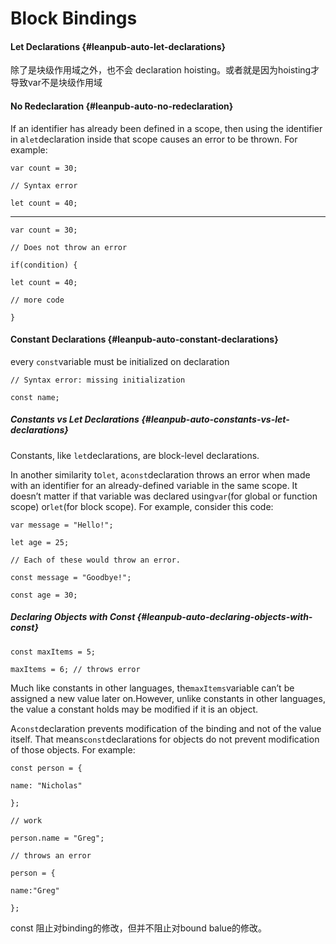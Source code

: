 # Block Bindings

#### Let Declarations {#leanpub-auto-let-declarations}

除了是块级作用域之外，也不会 declaration hoisting。或者就是因为hoisting才导致var不是块级作用域

#### No Redeclaration {#leanpub-auto-no-redeclaration}

If an identifier has already been defined in a scope, then using the identifier in a`let`declaration inside that scope causes an error to be thrown. For example:

`var count = 30;`

`// Syntax error`

`let count = 40;`

---

`var count = 30;`

`// Does not throw an error`

`if(condition) {`

`let count = 40;`

`// more code`

`}`

#### Constant Declarations {#leanpub-auto-constant-declarations}

every `const`variable must be initialized on declaration

`// Syntax error: missing initialization`

`const name;`

##### Constants vs Let Declarations {#leanpub-auto-constants-vs-let-declarations}

Constants, like `let`declarations, are block-level declarations.

In another similarity to`let`, a`const`declaration throws an error when made with an identifier for an already-defined variable in the same scope. It doesn’t matter if that variable was declared using`var`\(for global or function scope\) or`let`\(for block scope\). For example, consider this code:

`var message = "Hello!";`

`let age = 25;`

`// Each of these would throw an error.`

`const message = "Goodbye!";`

`const age = 30;`

##### Declaring Objects with Const {#leanpub-auto-declaring-objects-with-const}

`const maxItems = 5;`

`maxItems = 6; // throws error`

Much like constants in other languages, the`maxItems`variable can’t be assigned a new value later on.However, unlike constants in other languages, the value a constant holds may be modified if it is an object.

A`const`declaration prevents modification of the binding and not of the value itself. That means`const`declarations for objects do not prevent modification of those objects. For example:

`const person = {`

`name: "Nicholas"`

`};`

`// work`

`person.name = "Greg";`

`// throws an error`

`person = {`

`name:"Greg"`

`};`

const 阻止对binding的修改，但并不阻止对bound balue的修改。

